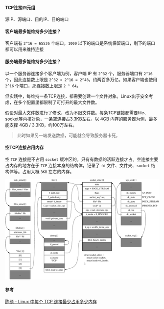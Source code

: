 #### TCP连接四元组

源IP、源端口、目的IP、目的端口



#### 客户端最多能维持多少连接？

客户端有 `2^16 = 65536` 个端口，`1000` 以下的端口是系统保留端口，剩下的端口都可以用来维持连接



#### 服务端最多能维持多少连接？

以一个服务器连接多个客户端为例，客户端 IP 有 `2^32` 个，服务器端口有 `2^16` 个，因此连接数上限是 `2^32 × 2^16 = 2^48`，约两百多万亿。如果客户端也使用 `2^16` 个端口，那连接数上限是 `2 ^ 64`。

但实践中，每维持一条TCP连接，都需要创建一个文件对象。Linux出于安全考虑，在多个配置里都限制了可打开的最大文件数。

假设对最大文件数进行了修改，改为不限文件数。每条TCP链接都需要file、socket等内核对象，一条空连接占3.3KB左右。以 4GB 内存的服务器为例，最多能支撑 4GB / 3.3KB，约100万左右。

>  此时如果另一端发送数据，可能就会导致服务器卡死。



#### 空TCP连接占用内存

空 `TCP` 连接是不占用 `socket` 缓冲区的。只有有数据的活跃连接才占。空连接主要占内存的地方在于 `TCP` 连接本身的结构体，记录了 `fd` 文件、文件夹、`socket` 结构体等。占用大概 `3KB` 左右的内存。

<img src="assets/v2-2651a980c2ff60ea0260260744eeed83_1440w.png" alt="img" style="zoom:67%;" />





#### 参考

[陈硕 - Linux 中每个 TCP 连接最少占用多少内存](https://zhuanlan.zhihu.com/p/25241630)